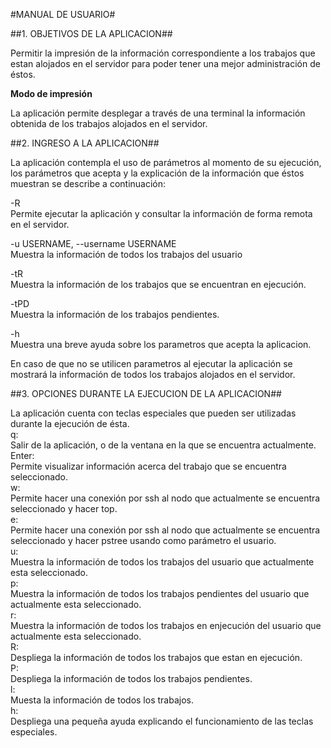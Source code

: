 #MANUAL DE USUARIO#


##1. OBJETIVOS DE LA APLICACION##

Permitir la impresión de la información correspondiente a los trabajos que estan alojados en el servidor para poder tener una mejor administración de éstos. 

**Modo de impresión**

La aplicación permite desplegar a través de una terminal la información obtenida de los trabajos alojados en el servidor.


##2. INGRESO A LA APLICACION##

La aplicación contempla el uso de parámetros al momento de su ejecución, los parámetros que acepta y la explicación de la información que éstos muestran se describe a continuación: 

-R  
    Permite ejecutar la aplicación y consultar la información de forma remota en el servidor.  

-u USERNAME, --username USERNAME  
    Muestra la información de todos los trabajos del usuario <USERNAME>  

-tR  
 	Muestra la información de los trabajos que se encuentran en ejecución.  

-tPD  
	Muestra la información de los trabajos pendientes.  

-h  
	Muestra una breve ayuda sobre los parametros que acepta la aplicacion.  


En caso de que no se utilicen parametros al ejecutar la aplicación se mostrará la información de todos los trabajos alojados en el servidor.  

##3. OPCIONES DURANTE LA EJECUCION DE LA APLICACION##

La aplicación cuenta con teclas especiales que pueden ser utilizadas durante la ejecución de ésta.  
q:  
	Salir de la aplicación, o de la ventana en la que se encuentra actualmente.  
Enter:  
	Permite visualizar información acerca del trabajo que se encuentra seleccionado.  
w:  
	Permite hacer una conexión por ssh al nodo que actualmente se encuentra seleccionado y hacer top.  
e:  
	Permite hacer una conexión por ssh al nodo que actualmente se encuentra seleccionado y hacer pstree usando como parámetro el usuario.  
u:  
	Muestra la información de todos los trabajos del usuario que actualmente esta seleccionado.  
p:  
	Muestra la información de todos los trabajos pendientes del usuario que actualmente esta seleccionado.  
r:  
	Muestra la información de todos los trabajos en enjecución del usuario que actualmente esta seleccionado.  
R:  
	Despliega la información de todos los trabajos que estan en ejecución.  
P:  
	Despliega la información de todos los trabajos pendientes.  
l:  
	Muesta la información de todos los trabajos.  
h:  
	Despliega una pequeña ayuda explicando el funcionamiento de las teclas especiales.  



